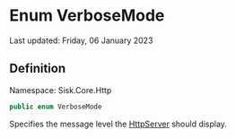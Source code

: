 # Enum VerboseMode
Last updated: Friday, 06 January 2023

## Definition
Namespace: Sisk.Core.Http

```csharp
public enum VerboseMode
```

Specifies the message level the [HttpServer](/spec/Sisk/Core/Http/HttpServer) should display.

